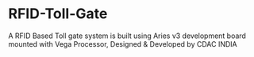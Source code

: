 # RFID-Toll-Gate
A RFID Based Toll gate system is built using Aries v3 development board mounted with Vega Processor, Designed &amp; Developed by CDAC INDIA
